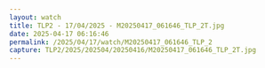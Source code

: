 ```yaml
---
layout: watch
title: TLP2 - 17/04/2025 - M20250417_061646_TLP_2T.jpg
date: 2025-04-17 06:16:46
permalink: /2025/04/17/watch/M20250417_061646_TLP_2
capture: TLP2/2025/202504/20250416/M20250417_061646_TLP_2T.jpg
---
```

